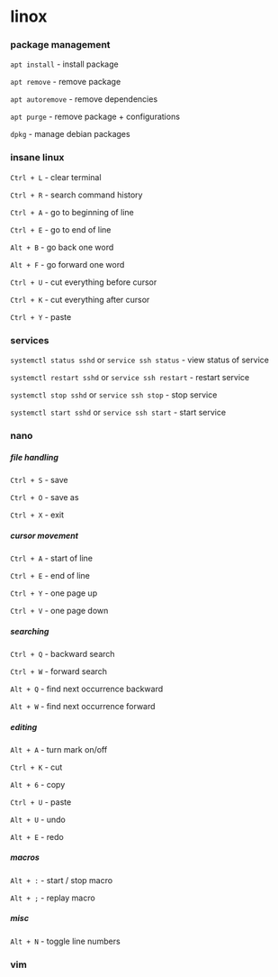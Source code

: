 # linox

### package management

`apt install` - install package

`apt remove` - remove package

`apt autoremove` - remove dependencies

`apt purge` - remove package + configurations

`dpkg` - manage debian packages

### insane linux

`Ctrl + L` - clear terminal

`Ctrl + R` - search command history

`Ctrl + A` - go to beginning of line

`Ctrl + E` - go to end of line

`Alt + B` - go back one word

`Alt + F` - go forward one word

`Ctrl + U` - cut everything before cursor

`Ctrl + K` - cut everything after cursor

`Ctrl + Y` - paste

### services

`systemctl status sshd` or `service ssh status` - view status of service

`systemctl restart sshd` or `service ssh restart` - restart service

`systemctl stop sshd` or `service ssh stop` - stop service

`systemctl start sshd` or `service ssh start` - start service

### nano

##### file handling

`Ctrl + S` - save

`Ctrl + O` - save as

`Ctrl + X` - exit

##### cursor movement

`Ctrl + A` - start of line

`Ctrl + E` - end of line

`Ctrl + Y` - one page up

`Ctrl + V` - one page down

##### searching

`Ctrl + Q` - backward search

`Ctrl + W` - forward search

`Alt + Q` - find next occurrence backward

`Alt + W` - find next occurrence forward

##### editing

`Alt + A` - turn mark on/off

`Ctrl + K` - cut

`Alt + 6` - copy

`Ctrl + U` - paste

`Alt + U` - undo

`Alt + E` - redo

##### macros

`Alt + :` - start / stop macro

`Alt + ;` - replay macro

##### misc

`Alt + N` - toggle line numbers



### vim

